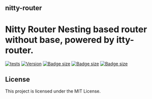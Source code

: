 ## nitty-router

# Nitty Router Nesting based router without base, powered by itty-router.

[![tests](https://github.com/kethan/nitty-router/actions/workflows/node.js.yml/badge.svg)](https://github.com/kethan/nitty-router/actions/workflows/node.js.yml) [![Version](https://img.shields.io/npm/v/nitty-router.svg?color=success&style=flat-square)](https://www.npmjs.com/package/nitty-router) [![Badge size](https://deno.bundlejs.com/badge?q=nitty-router&treeshake=[*]&config={"compression":"brotli"})](https://unpkg.com/nitty-router/Router) [![Badge size](https://deno.bundlejs.com/badge?q=nitty-router/Router&treeshake=[*]&config={"compression":"gzip"})](https://unpkg.com/nitty-router/Router) [![Badge size](https://deno.bundlejs.com/badge?q=nitty-router/AutoRouter&treeshake=[*]&config={"compression":"brotli"})](https://unpkg.com/nitty-router/AutoRouter)


## License

This project is licensed under the MIT License.
